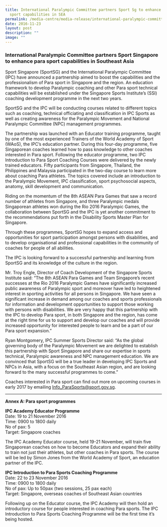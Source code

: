 ```yaml
---
title: International Paralympic Committee partners Sport Sg to enhance para
  sport capabilities in SEA
permalink: /media-centre/media-release/international-paralympic-committee-partners-sport-sg-to-enhance-para/
date: 2016-11-23
layout: post
description: ""
image: ""
---
```

### **International Paralympic Committee partners Sport Singapore to enhance para sport capabilities in Southeast Asia**

Sport Singapore (SportSG) and the International Paralympic Committee (IPC) have announced a partnership aimed to boost the capabilities and the professionalism of Para sport in Singapore and the region. An education framework to develop Paralympic coaching and other Para sport technical capabilities will be established under the Singapore Sports Institute’s (SSI) coaching development programme in the next two years.  
  
SportSG and the IPC will be conducting courses related to different topics such as coaching, technical officiating and classification in IPC Sports as well as creating awareness for the Paralympic Movement and National Paralympic Committee (NPC) management programmes.  
  
The partnership was launched with an Educator training programme, taught by one of the most experienced Trainers of the World Academy of Sport (WAoS), the IPC’s education partner. During this four-day programme, five Singaporean coaches learned how to pass knowledge to other coaches interested in Para sport. Following the educator programme, two IPC Introduction to Para Sport Coaching Courses were delivered by the newly trained educators. Fifty participants from Singapore, Thailand, the Philippines and Malaysia participated in the two-day course to learn more about coaching Para athletes. The topics covered include an introduction to the Paralympic Movement, IPC classification, sport psychosocial aspects, anatomy, skill development and communication.  
  
Riding on the momentum of the 8th ASEAN Para Games that saw a record number of athletes from Singapore, and three Paralympic medals Singaporean athletes won during the Rio 2016 Paralympic Games, the collaboration between SportSG and the IPC is yet another commitment to the recommendations put forth in the Disability Sports Master Plan for Singapore.  
  
Through these programmes, SportSG hopes to expand access and opportunities for sport participation amongst persons with disabilities, and to develop organisational and professional capabilities in the community of coaches for people of all abilities.  
  
The IPC is looking forward to a successful partnership and learning from SportSG and its knowledge of the culture in the region.  
  
Mr. Troy Engle, Director of Coach Development of the Singapore Sports Institute said: “The 8th ASEAN Para Games and Team Singapore’s recent successes at the Rio 2016 Paralympic Games have significantly increased public awareness of Paralympic sport and moreover have led to heightened interest in sporting activities for all persons in Singapore. We have seen a significant increase in demand among our coaches and sports professionals for information and development opportunities to support those working with persons with disabilities. We are very happy that this partnership with the IPC to develop Para sport, in both Singapore and the region, has come at the right time for us to support and develop our coaches and will provide increased opportunity for interested people to learn and be a part of our Para sport expansion.”  
  
Ryan Montgomery, IPC Summer Sports Director said: “As the global governing body of the Paralympic Movement we are delighted to establish this partnership with Sport Singapore and share our expertise in sports technical, Paralympic awareness and NPC management education. We are convinced that SportSG will be a true leader in developing IPC Sports and NPCs in Asia, with a focus on the Southeast Asian region, and are looking forward to the many successful programmes to come.”  
  
Coaches interested in Para sport can find out more on upcoming courses in early 2017 by emailing [Info_ParaSports@sport.gov.sg](mailto:Info_ParaSports@sport.gov.sg).

---

**Annex A: Para sport programmes**

**IPC Academy Educator Programme**<br>
Date: 19 to 21 November 2016 <br> 
Time: 0900 to 1800 daily <br> 
No of pax: 5  <br>
Target: Singapore coaches

The IPC Academy Educator course, held 19-21 November, will train five Singaporean coaches on how to become Educators and expand their ability to train not just their athletes, but other coaches in Para sports. The course will be led by Simon Jones from the World Academy of Sport, an education partner of the IPC.

**IPC Introduction to Para Sports Coaching Programme**<br>
Date: 22 to 23 November 2016  <br>
Time: 0900 to 1800 daily  <br>
No of pax: Up to 50pax (two sessions, 25 pax each)  <br>
Target: Singapore, overseas coaches of Southeast Asian countries

Following up on the Educator course, the IPC Academy will then hold an introductory course for people interested in coaching Para sports. The IPC Introduction to Para Sports Coaching Programme will be the first time it’s being hosted.